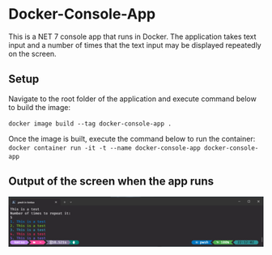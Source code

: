 # Docker-Console-App 

This is a NET 7 console app that runs in Docker. The application takes text input and a number of times that the text input may be displayed repeatedly on the screen.

## Setup

Navigate to the root folder of the application and execute command below to build the image:

`docker image build --tag docker-console-app . `

Once the image is built, execute the command below to run the container:
`docker container run -it -t --name docker-console-app docker-console-app`

## Output of the screen when the app runs

![Alt text](img/app-run.png)